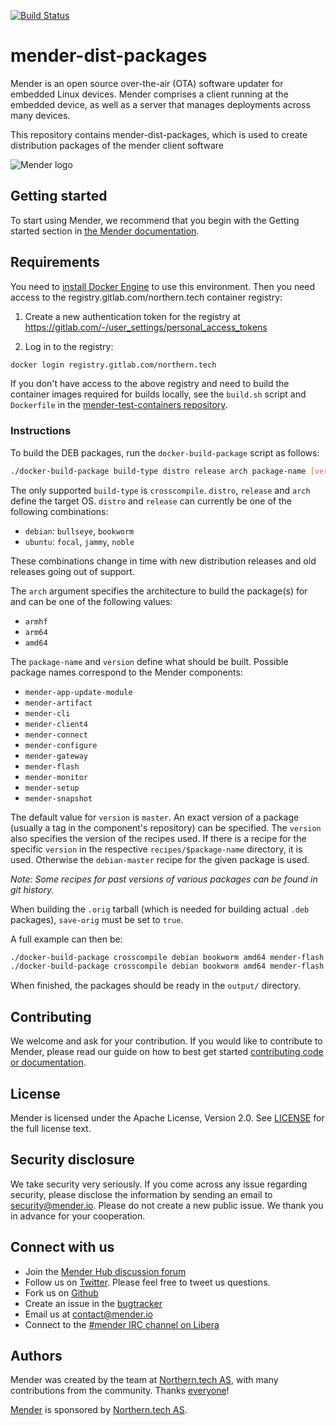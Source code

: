[![Build Status](https://gitlab.com/Northern.tech/Mender/mender-dist-packages/badges/master/pipeline.svg)](https://gitlab.com/Northern.tech/Mender/mender-dist-packages/pipelines)

mender-dist-packages
====================

Mender is an open source over-the-air (OTA) software updater for embedded Linux devices. Mender comprises a client running at the embedded device, as well as a server that manages deployments across many devices.

This repository contains mender-dist-packages, which is used to create distribution packages of the mender client software

![Mender logo](https://mender.io/user/pages/resources/06.digital-assets/mender.io.png)

## Getting started

To start using Mender, we recommend that you begin with the Getting started
section in [the Mender documentation](https://docs.mender.io/).

## Requirements

You need to [install Docker Engine](https://docs.docker.com/install) to use this
environment. Then you need access to the registry.gitlab.com/northern.tech
container registry:

1. Create a new authentication token for the registry at
   https://gitlab.com/-/user_settings/personal_access_tokens

2. Log in to the registry:

```bash
docker login registry.gitlab.com/northern.tech
```

If you don't have access to the above registry and need to build the container
images required for builds locally, see the `build.sh` script and `Dockerfile`
in the [mender-test-containers
repository](https://github.com/mendersoftware/mender-test-containers/tree/master/mender-dist-packages-building).


### Instructions

To build the DEB packages, run the `docker-build-package` script as follows:

```bash
./docker-build-package build-type distro release arch package-name [version] [save-orig]
```

The only supported `build-type` is `crosscompile`. `distro`, `release` and
`arch` define the target OS. `distro` and `release` can currently be one of the
following combinations:

- `debian`: `bullseye`, `bookworm`
- `ubuntu`: `focal`, `jammy`, `noble`

These combinations change in time with new distribution releases and old
releases going out of support.

The `arch` argument specifies the architecture to build the package(s) for and
can be one of the following values:

- `armhf`
- `arm64`
- `amd64`

The `package-name` and `version` define what should be built. Possible package
names correspond to the Mender components:

- `mender-app-update-module`
- `mender-artifact`
- `mender-cli`
- `mender-client4`
- `mender-connect`
- `mender-configure`
- `mender-gateway`
- `mender-flash`
- `mender-monitor`
- `mender-setup`
- `mender-snapshot`

The default value for `version` is `master`. An exact version of a package
(usually a tag in the component's repository) can be specified. The `version`
also specifies the version of the recipes used. If there is a recipe for the
specific `version` in the respective `recipes/$package-name` directory, it is
used. Otherwise the `debian-master` recipe for the given package is used.

*Note: Some recipes for past versions of various packages can be found in git
history.*


When building the `.orig` tarball (which is needed for building actual `.deb`
packages), `save-orig` must be set to `true`.

A full example can then be:

```bash
./docker-build-package crosscompile debian bookworm amd64 mender-flash 1.0.2 true
./docker-build-package crosscompile debian bookworm amd64 mender-flash 1.0.2
```

When finished, the packages should be ready in the `output/` directory.


## Contributing

We welcome and ask for your contribution. If you would like to contribute to Mender, please read our guide on how to best get started [contributing code or documentation](https://github.com/mendersoftware/mender/blob/master/CONTRIBUTING.md).

## License

Mender is licensed under the Apache License, Version 2.0. See [LICENSE](https://github.com/mendersoftware/mender-crossbuild/blob/master/LICENSE) for the full license text.

## Security disclosure

We take security very seriously. If you come across any issue regarding
security, please disclose the information by sending an email to
[security@mender.io](security@mender.io). Please do not create a new public
issue. We thank you in advance for your cooperation.

## Connect with us

* Join the [Mender Hub discussion forum](https://hub.mender.io)
* Follow us on [Twitter](https://twitter.com/mender_io). Please
  feel free to tweet us questions.
* Fork us on [Github](https://github.com/mendersoftware)
* Create an issue in the [bugtracker](https://northerntech.atlassian.net/projects/MEN)
* Email us at [contact@mender.io](mailto:contact@mender.io)
* Connect to the [#mender IRC channel on Libera](https://web.libera.chat/?#mender)


## Authors

Mender was created by the team at [Northern.tech AS](https://northern.tech), with many contributions from
the community. Thanks [everyone](https://github.com/mendersoftware/mender/graphs/contributors)!

[Mender](https://mender.io) is sponsored by [Northern.tech AS](https://northern.tech).
